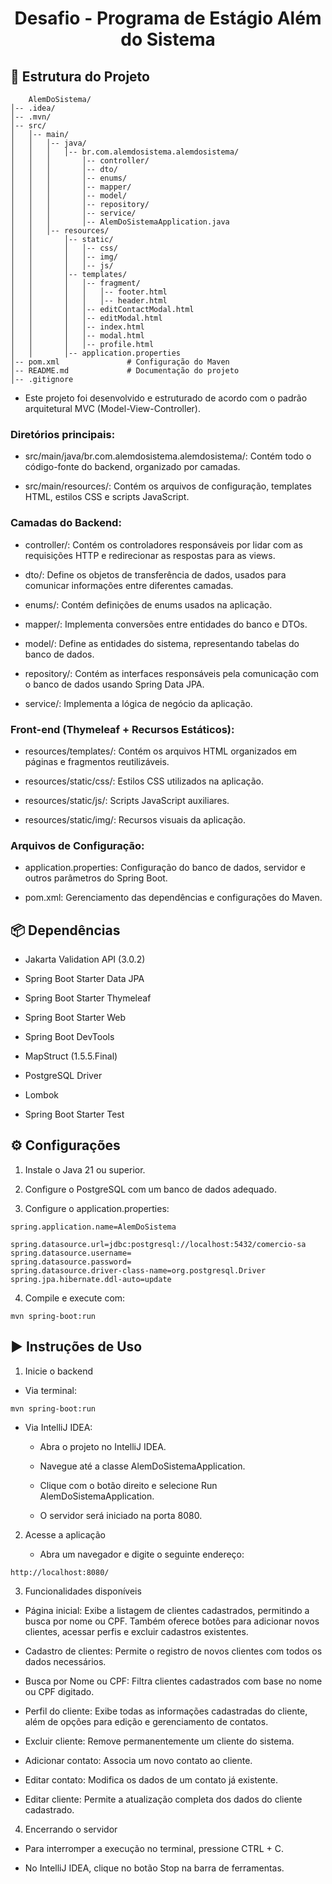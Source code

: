 # <center> Desafio - Programa de Estágio Além do Sistema

## 📁 Estrutura do Projeto

````
    AlemDoSistema/
│-- .idea/               
│-- .mvn/                
│-- src/
│   │-- main/
│   │   │-- java/
│   │   │   │-- br.com.alemdosistema.alemdosistema/
│   │   │       │-- controller/
│   │   │       │-- dto/
│   │   │       │-- enums/
│   │   │       │-- mapper/
│   │   │       │-- model/
│   │   │       │-- repository/
│   │   │       │-- service/
│   │   │       │-- AlemDoSistemaApplication.java
│   │   │-- resources/
│   │       │-- static/
│   │       │   │-- css/
│   │       │   │-- img/
│   │       │   │-- js/
│   │       │-- templates/
│   │       │   │-- fragment/
│   │       │   │   │-- footer.html
│   │       │   │   │-- header.html
│   │       │   │-- editContactModal.html
│   │       │   │-- editModal.html
│   │       │   │-- index.html
│   │       │   │-- modal.html
│   │       │   │-- profile.html
│   │       │-- application.properties
│-- pom.xml               # Configuração do Maven
│-- README.md             # Documentação do projeto
│-- .gitignore       
````
- Este projeto foi desenvolvido e estruturado de acordo com o padrão arquitetural MVC (Model-View-Controller).

### Diretórios principais:

- src/main/java/br.com.alemdosistema.alemdosistema/: Contém todo o código-fonte do backend, organizado por camadas.

- src/main/resources/: Contém os arquivos de configuração, templates HTML, estilos CSS e scripts JavaScript.

### Camadas do Backend:

- controller/: Contém os controladores responsáveis por lidar com as requisições HTTP e redirecionar as respostas para as views.

- dto/: Define os objetos de transferência de dados, usados para comunicar informações entre diferentes camadas.

- enums/: Contém definições de enums usados na aplicação.

- mapper/: Implementa conversões entre entidades do banco e DTOs.

- model/: Define as entidades do sistema, representando tabelas do banco de dados.

- repository/: Contém as interfaces responsáveis pela comunicação com o banco de dados usando Spring Data JPA.

- service/: Implementa a lógica de negócio da aplicação.

### Front-end (Thymeleaf + Recursos Estáticos):

- resources/templates/: Contém os arquivos HTML organizados em páginas e fragmentos reutilizáveis.

- resources/static/css/: Estilos CSS utilizados na aplicação.

- resources/static/js/: Scripts JavaScript auxiliares.

- resources/static/img/: Recursos visuais da aplicação.

### Arquivos de Configuração:

- application.properties: Configuração do banco de dados, servidor e outros parâmetros do Spring Boot.

- pom.xml: Gerenciamento das dependências e configurações do Maven.

## 📦 Dependências

- Jakarta Validation API (3.0.2)

- Spring Boot Starter Data JPA

- Spring Boot Starter Thymeleaf

- Spring Boot Starter Web

- Spring Boot DevTools

- MapStruct (1.5.5.Final)

- PostgreSQL Driver

- Lombok

- Spring Boot Starter Test

## ⚙️ Configurações

1. Instale o Java 21 ou superior.

2. Configure o PostgreSQL com um banco de dados adequado.

3. Configure o application.properties:

````
spring.application.name=AlemDoSistema

spring.datasource.url=jdbc:postgresql://localhost:5432/comercio-sa
spring.datasource.username=
spring.datasource.password=
spring.datasource.driver-class-name=org.postgresql.Driver
spring.jpa.hibernate.ddl-auto=update
````

4. Compile e execute com:
````
mvn spring-boot:run
````

## ▶️ Instruções de Uso

1. Inicie o backend

- Via terminal:

````
mvn spring-boot:run
````
- Via IntelliJ IDEA:

  - Abra o projeto no IntelliJ IDEA.

  - Navegue até a classe AlemDoSistemaApplication.

  - Clique com o botão direito e selecione Run AlemDoSistemaApplication.

  - O servidor será iniciado na porta 8080.

2. Acesse a aplicação

   - Abra um navegador e digite o seguinte endereço:
````
http://localhost:8080/
````

3. Funcionalidades disponíveis

- Página inicial: Exibe a listagem de clientes cadastrados, permitindo a busca por nome ou CPF. Também oferece botões para adicionar novos clientes, acessar perfis e excluir cadastros existentes.

- Cadastro de clientes: Permite o registro de novos clientes com todos os dados necessários.

- Busca por Nome ou CPF: Filtra clientes cadastrados com base no nome ou CPF digitado.

- Perfil do cliente: Exibe todas as informações cadastradas do cliente, além de opções para edição e gerenciamento de contatos.

- Excluir cliente: Remove permanentemente um cliente do sistema.

- Adicionar contato: Associa um novo contato ao cliente.

- Editar contato: Modifica os dados de um contato já existente.

- Editar cliente: Permite a atualização completa dos dados do cliente cadastrado.

4. Encerrando o servidor

- Para interromper a execução no terminal, pressione CTRL + C.

- No IntelliJ IDEA, clique no botão Stop na barra de ferramentas.